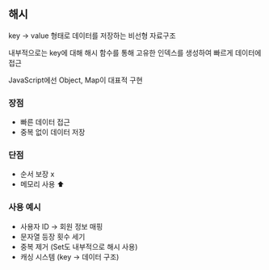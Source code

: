 ## 해시

key → value 형태로 데이터를 저장하는 비선형 자료구조

내부적으로는 key에 대해 해시 함수를 통해 고유한 인덱스를 생성하여 빠르게 데이터에 접근

JavaScript에선 Object, Map이 대표적 구현

### 장점

-   빠른 데이터 접근
-   중복 없이 데이터 저장

### 단점

-   순서 보장 x
-   메모리 사용 ⬆️

### 사용 예시

-   사용자 ID → 회원 정보 매핑
-   문자열 등장 횟수 세기
-   중복 제거 (Set도 내부적으로 해시 사용)
-   캐싱 시스템 (key → 데이터 구조)
